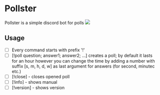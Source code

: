 # Pollster
Pollster is a simple discord bot for polls
![](https://ibb.co/607YrRG)
## Usage
 - [ ] Every command starts with prefix '!'
 - [ ] [!poll question; answer1; answer2; ...] creates a poll; by default it lasts for an hour however you can change the time by adding a number with suffix [s, m, h, d, w] as last argument for answers (for second, minutec etc.)
 - [ ] [!close] - closes opened poll
 - [ ] [!info] - shows manual
 - [ ] [!version] - shows version